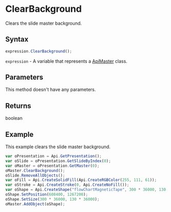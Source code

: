 # ClearBackground

Clears the slide master background.

## Syntax

```javascript
expression.ClearBackground();
```

`expression` - A variable that represents a [ApiMaster](../ApiMaster.md) class.

## Parameters

This method doesn't have any parameters.

## Returns

boolean

## Example

This example clears the slide master background.

```javascript editor-
var oPresentation = Api.GetPresentation();
var oSlide = oPresentation.GetSlideByIndex(0);
var oMaster = oPresentation.GetMaster(0);
oMaster.ClearBackground();
oSlide.RemoveAllObjects();
var oFill = Api.CreateSolidFill(Api.CreateRGBColor(255, 111, 61));
var oStroke = Api.CreateStroke(0, Api.CreateNoFill());
var oShape = Api.CreateShape("flowChartMagneticTape", 300 * 36000, 130 * 36000, oFill, oStroke);
oShape.SetPosition(608400, 1267200);
oShape.SetSize(300 * 36000, 130 * 36000);
oMaster.AddObject(oShape);
```
